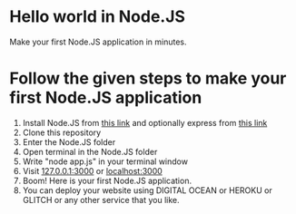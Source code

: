 # Hello world in Node.JS
Make your first Node.JS application in minutes.
# Follow the given steps to make your first Node.JS application

 1. Install Node.JS from [this link](https://nodejs.org/en/download/) and optionally express from [this link](https://expressjs.com/en/starter/installing.html)
 2. Clone this repository 
 3. Enter the Node.JS folder
 4. Open terminal in the Node.JS folder
 5. Write "node app.js" in your terminal window
 6. Visit [127.0.0.1:3000](http://127.0.0.1:3000/) or [localhost:3000](http://localhost:3000/) 
 7. Boom! Here is your first Node.JS application.
 8. You can deploy your website using DIGITAL OCEAN or HEROKU or GLITCH or any other service that you like.

